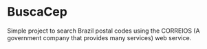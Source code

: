 # BuscaCep

Simple project to search Brazil postal codes using the CORREIOS (A government company that provides many services) web service.
